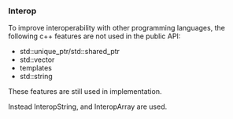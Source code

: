 ### Interop

To improve interoperability with other programming languages, the following c++ features are not used in the public API:
- std::unique_ptr/std::shared_ptr
- std::vector
- templates
- std::string

These features are still used in implementation.

Instead InteropString, and InteropArray are used.